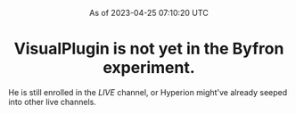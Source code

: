<p align="center">As of 2023-04-25 07:10:20 UTC</p>
<h1 align="center">VisualPlugin is not yet in the Byfron experiment.</h1>
He is still enrolled in the *LIVE* channel, or Hyperion might've already seeped into other live channels.